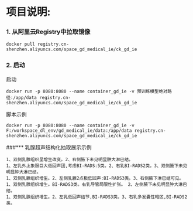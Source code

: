 # 项目说明:


### 1. 从阿里云Registry中拉取镜像

```
docker pull registry.cn-shenzhen.aliyuncs.com/space_gd_medical_ie/ck_gd_ie
```
### 2. 启动
启动  
```
docker run -p 8080:8080 --name container_gd_ie -v 预训练模型绝对路径:/app/data registry.cn-shenzhen.aliyuncs.com/space_gd_medical_ie/ck_gd_ie

```
脚本示例
```
docker run -p 8080:8080 --name container_gd_ie -v F:/workspace_dl_env/gd_medical_ie/data:/app/data registry.cn-shenzhen.aliyuncs.com/space_gd_medical_ie/ck_gd_ie
```


###*** 乳腺超声结构化抽取展示示例
```
1、双侧乳腺组织呈增生改变。2、右侧腋下未见明显肿大淋巴结。
1、左乳外上象限巨大低回声团,考虑BI-RADS:5类。2、右乳BI-RADS2类。3、双侧腋下未见明显肿大淋巴结。
1、双侧乳腺组织增生。2、左侧乳腺2点极低回声:BI-RADS3类。3、右侧腋下淋巴结可见。
1、双侧乳腺组织增生。BI-RADS3类。右乳导管局限性扩张。 2、左侧腋下未见明显肿大淋巴结。
1、双侧乳腺组织增生。2、左乳低回声结节,BI-RADS3类。3、右乳多发囊性暗区,BI-RADS2类。
```

